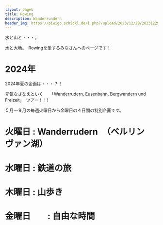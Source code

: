 ```yaml
---
layout: pageb
title: Rowing
description: Wanderrundern
header_img: https://piwigo.schickl.de/i.php?/upload/2023/12/29/20231229103023-02829317-me.jpg
---
```


水と山と・・・。

水と大地。　Rowingを愛するみなさんへのページです！

# 2024年

2024年夏の企画は・・・？！

元気なさなえといく　　「Wanderrudern, Eusenbahn, Bergwandern und Freizeit」　ツアー！！!

５月〜９月の毎週火曜日から金曜日の４日間の特別企画です。

# 火曜日 : Wanderrudern　（ベルリン　ヴァン湖）

# 水曜日 : 鉄道の旅　

# 木曜日 : 山歩き

# 金曜日　　: 自由な時間
